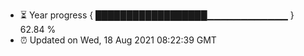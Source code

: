 - ⏳ Year progress { ██████████████████▁▁▁▁▁▁▁▁▁▁▁▁ } 62.84 %
- ⏰ Updated on Wed, 18 Aug 2021 08:22:39 GMT

